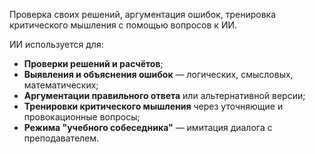 Проверка своих решений, аргументация ошибок, тренировка критического мышления с помощью вопросов к ИИ.

ИИ используется для:

-  **Проверки  решений и расчётов**;
-  **Выявления и объяснения ошибок** — логических, смысловых, математических;
-  **Аргументации правильного ответа** или альтернативной версии;
-  **Тренировки критического мышления** через уточняющие и провокационные вопросы;
-  **Режима "учебного собеседника"** — имитация диалога с преподавателем.